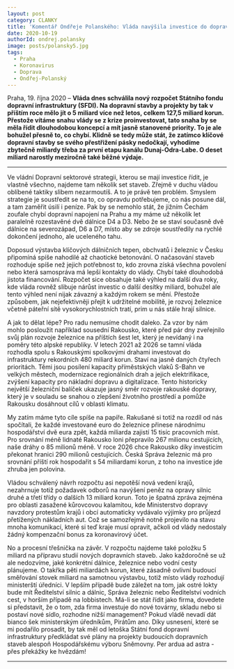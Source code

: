 ```yaml
---
layout: post
category: CLANKY
title: 'Komentář Ondřeje Polanského: Vláda navýšila investice do dopravy. Opravdu se z krize proinvestujeme, nebo nás čeká jen další chaotické betonování?'
date: 2020-10-19
authorId: ondrej.polansky
image: posts/polansky5.jpg
tags:
  - Praha
  - Koronavirus
  - Doprava
  - Ondřej-Polanský
---
```


Praha, 19. října 2020 – **Vláda dnes schválila nový rozpočet Státního fondu dopravní infrastruktury (SFDI). Na dopravní stavby a projekty by tak v příštím roce mělo jít o 5 miliard více než letos, celkem 127,5 miliard korun. Přestože vítáme snahu vlády se z krize proinvestovat, tato snaha by se měla řídit dlouhodobou koncepcí a mít jasně stanovené priority. To je ale bohužel přesně to, co chybí. Klidně se tedy může stát, že zatímco klíčové dopravní stavby se svého přestřižení pásky nedočkají, vyhodíme zbytečně miliardy třeba za první etapu kanálu Dunaj-Odra-Labe. O deset miliard narostly meziročně také běžné výdaje.**

<hr />

Ve vládní Dopravní sektorové strategii, kterou se mají investice řídit, je vlastně všechno, najdeme tam několik set staveb. Zřejmě v duchu vládou oblíbené taktiky slibem nezarmoutíš. A to je právě ten problém. Smyslem strategie je soustředit se na to, co opravdu potřebujeme, co nás posune dál, a tam zaměřit úsilí i peníze. Pak by se nemohlo stát, že jižním Čechám zoufale chybí dopravní napojení na Prahu a my máme už několik let paralelně rozestavěné dvě dálnice D4 a D3. Nebo že se staví současně dvě dálnice na severozápad, D6 a D7, místo aby se zdroje soustředily na rychlé dokončení jednoho, ale uceleného tahu.

Doposud výstavba klíčových dálničních tepen, obchvatů i železnic v Česku připomíná spíše nahodilé až chaotické betonování. O načasování staveb rozhoduje spíše než jejich potřebnost to, kdo zrovna získá všechna povolení nebo která samospráva má lepší kontakty do vlády. Chybí také dlouhodobá jistota financování. Rozpočet sice obsahuje také výhled na další dva roky, kde vláda rovněž slibuje nárůst investic o další desítky miliard, bohužel ale tento výhled není nijak závazný a každým rokem se mění. Přestože způsobem, jak nejefektivněji přejít k udržitelné mobilitě, je rozvoj železnice včetně páteřní sítě vysokorychlostních tratí, prim u nás stále hrají silnice.

A jak to dělat lépe? Pro radu nemusíme chodit daleko. Za vzor by nám mohlo posloužit například sousední Rakousko, které před pár dny zveřejnilo svůj plán rozvoje železnice na příštích šest let, který je nevídaný i na poměry této alpské republiky. V letech 2021 až 2026 se tamní vláda rozhodla spolu s Rakouskými spolkovými drahami investovat do infrastruktury rekordních 480 miliard korun. Staví na jasně daných čtyřech prioritách. Těmi jsou posílení kapacity příměstských vlaků S-Bahn ve velkých městech, modernizace regionálních drah a jejich elektrifikace, zvýšení kapacity pro nákladní dopravu a digitalizace. Tento historicky největší železniční balíček ukazuje jasný směr rozvoje rakouské dopravy, který je v souladu se snahou o zlepšení životního prostředí a pomůže Rakousku dosáhnout cílů v oblasti klimatu.

My zatím máme tyto cíle spíše na papíře. Rakušané si totiž na rozdíl od nás spočítali, že každé investované euro do železnice přinese národnímu hospodářství dvě eura zpět, každá miliarda zajistí 15 tisíc pracovních míst. Pro srovnání méně lidnaté Rakousko loni přepravilo 267 milionu cestujících, naše dráhy o 85 milionů méně. V roce 2026 chce Rakousko díky investicím překonat hranici 290 milionů cestujících. Česká Správa železnic má pro srovnání příští rok hospodařit s 54 miliardami korun, z toho na investice jde zhruba jen polovina.

Vládou schválený návrh rozpočtu asi nepotěší nová vedení krajů, nezahrnuje totiž požadavek odborů na navýšení peněz na opravy silnic druhé a třetí třídy o dalších 13 miliard korun. Toto je špatná zpráva zejména pro oblasti zasažené kůrovcovou kalamitou, kde Ministerstvo dopravy navzdory protestům krajů i obcí automaticky vydávalo výjimky pro průjezd přetížených nákladních aut. Což se samozřejmě notně projevilo na stavu mnoha komunikací, které si teď kraje musí opravit, ačkoli od vlády nedostaly žádný kompenzační bonus za koronavirový účet.

No a procesní třešnička na závěr. V rozpočtu najdeme také položku 5 miliard na přípravu studií nových dopravních staveb. Jako každoročně se už ale nedozvíme, jaké konkrétní dálnice, železnice nebo vodní cesty plánujeme. O takřka pěti miliardách korun, které zásadně ovlivní budoucí směřování stovek miliard na samotnou výstavbu, totiž místo vlády rozhodují ministerští úředníci. V lepším případě bude záležet na tom, jak ostré lokty bude mít Ředitelství silnic a dálnic, Správa železnic nebo Ředitelství vodních cest, v horším případě na lobbistech. Má-li se stát řídit jako firma, dovedete si představit, že o tom, zda firma investuje do nové továrny, skladu nebo si postaví nové sídlo, rozhodne nižší management? Pokud vládě nevadí dát bianco šek ministerským úředníkům, Pirátům ano. Díky usnesení, které se mi podařilo prosadit, by tak měl od letoška Státní fond dopravní infrastruktury předkládat své plány na projekty budoucích dopravních staveb alespoň Hospodářskému výboru Sněmovny. Per ardua ad astra - přes překážky ke hvězdám!

- - -
